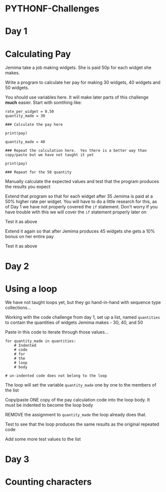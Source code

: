 # PYTHONF-Challenges

# Day 1
# Calculating Pay

Jemima take a job making widgets.  She is paid 50p for each widget she makes.

Write a program to calculate her pay for making 30 widgets, 40 widgets and 50 widgets.

You should use variables here.  It will make later parts of this challenge **much** easier.  Start with somthing like:

```
rate_per_widget = 0.50
quantity_made = 30

### Calculate the pay here

print(pay)

quantity_made = 40

### Repeat the calculation here.  Yes there is a better way than copy/paste but we have not taught it yet

print(pay)

### Repeat for the 50 quantity
```


Manually calculate the expected values and test that the program produces the results you expect

Extend that program so that for each widget after 35 Jemima is paid at a 50% higher rate per widget. You will have to do a 
little research for this, as of Day 1 we have not properly covered the `if` statement.  Don't worry if you have trouble with this we will
cover the `if` statement properly later on

Test it as above

Extend it again so that after Jemima produces 45 widgets she gets a 10% bonus on her entire pay

Test it as above

# Day 2
# Using a loop

We have not taught loops yet, but they go hand-in-hand with sequence type collections...

Working with the code challenge from day 1, set up a list, named `quantities` to contain the quantities of widgets Jemima makes - 30, 40, and 50

Paste in this code to iterate through those values...

```
for quantity_made in quantities:
	# Indented 
	# code 
	# for 
	# the 
	# loop 
	# body

# un-indented code does not belong to the loop
```

The loop will set the variable `quantity_made` one by one to the members of the list

Copy/paste ONE copy of the pay calculation code into the loop body.  It must be indented to become the loop body

REMOVE the assignment to `quantity_made` the loop already does that.

Test to see that the loop produces the same results as the original repeated code

Add some more test values to the list




# Day 3
# Counting characters

